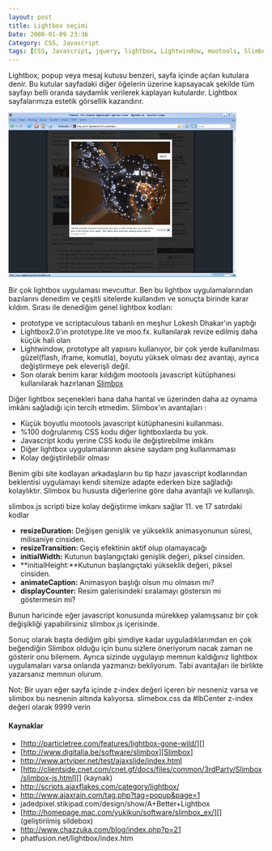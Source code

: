 ```yaml
---
layout: post
title: Lightbox seçimi
Date: 2008-01-09 23:36
Category: CSS, Javascript
tags: [CSS, Javascript, jquery, lightbox, Lightwindow, mootools, Slimbox]
---
```


Lightbox; popup veya mesaj kutusu benzeri, sayfa içinde açılan kutulara
denir. Bu kutular sayfadaki diğer öğelerin üzerine kapsayacak şekilde
tüm sayfayı belli oranda saydamlık verilerek kaplayan kutulardır.
Lightbox sayfalarımıza estetik görsellik kazandırır.



![Lightbox örneği][]

Bir çok lightbox uygulaması mevcuttur. Ben bu lightbox uygulamalarından
bazılarını denedim ve çeşitli sitelerde kullandım ve sonuçta birinde
karar kıldım. Sırası ile denediğim genel lightbox kodları:

-   prototype ve scriptaculous tabanlı en meşhur Lokesh Dhakar'ın
    yaptığı
-   Lightbox2.0'ın prototype.lite ve moo.fx. kullanılarak revize edilmiş
    daha küçük hali olan 
-   Lightwindow, prototype alt yapısını kullanıyor, bir çok yerde
    kullanılması güzel(flash, iframe, komutla), boyutu yüksek olması dez
    avantajı, ayrıca değiştirmeye pek eleverişli değil.
-   Son olarak benim karar kıldığım mootools javascript kütüphanesi
    kullanılarak hazırlanan [Slimbox][]

Diğer lightbox seçenekleri bana daha hantal ve üzerinden daha az oynama
imkânı sağladığı için tercih etmedim. Slimbox'ın avantajları :

-   Küçük boyutlu mootools javascript kütüphanesini kullanması.
-   %100 doğrulanmış CSS kodu diğer lightboxlarda bu yok.
-   Javascript kodu yerine CSS kodu ile değiştirebilme imkânı
-   Diğer lightbox uygulamalarının aksine saydam png kullanmaması
-   Kolay değiştirilebilir olması

Benim gibi site kodlayan arkadaşların bu tip hazır javascript
kodlarından beklentisi uygulamayı kendi sitemize adapte ederken bize
sağladığı kolaylıktır. Slimbox bu hususta diğerlerine göre daha
avantajlı ve kullanışlı.

slimbox.js scripti bize kolay değiştirme imkanı sağlar 11. ve 17
satırdaki kodlar

-   **resizeDuration:** Değişen genişlik ve yükseklik animasyonunun
    süresi, milisaniye cinsiden.
-   **resizeTransition:** Geçiş efektinin aktif olup olamayacağı
-   **initialWidth:** Kutunun başlangıçtaki genişlik değeri, piksel
    cinsiden.
-   **initialHeight:**Kutunun başlangıçtaki yükseklik değeri, piksel
    cinsiden.
-   **animateCaption:** Animasyon başlığı olsun mu olmasın mı?
-   **displayCounter:** Resim galerisindeki sıralamayı göstersin mi
    göstermesin mi?

Bunun haricinde eğer javascript konusunda mürekkep yalamışsanız bir çok
değişikliği yapabilirsiniz slimbox.js içerisinde.

Sonuç olarak başta dediğim gibi şimdiye kadar uyguladıklarımdan en çok
beğendiğin Slimbox olduğu için bunu sizlere öneriyorum nacak zaman ne
gösterir onu bilemem. Ayrıca sizinde uygulayıp memnun kaldığınız
lightbox uygulamaları varsa onlarıda yazmanızı bekliyorum. Tabi
avantajları ile birlikte yazarsanız memnun olurum.

Not: Bir uyarı eğer sayfa içinde z-index değeri içeren bir nesneniz
varsa ve slimbox bu nesnenin altında kalıyorsa. slimebox.css da
#lbCenter z-index değeri olarak 9999 verin

#### Kaynaklar

-   [http://particletree.com/features/lightbox-gone-wild/][]
-   [http://www.digitalia.be/software/slimbox][Slimbox]
-   http://www.artviper.net/test/ajaxslide/index.html
-   [http://clientside.cnet.com/cnet.gf/docs/files/common/3rdParty/Slimbox/slimbox-js.html][]
    (kaynak)
-   http://scripts.ajaxflakes.com/category/lightbox/
-   http://www.ajaxrain.com/tag.php?tag=popup&page=1
-   jadedpixel.stikipad.com/design/show/A+Better+Lightbox
-   [http://homepage.mac.com/yukikun/software/slimbox_ex/][]
    (geliştirilmiş sildebox)
-   http://www.chazzuka.com/blog/index.php?p=21
-   phatfusion.net/lightbox/index.htm


  [Lightbox örneği]: /images/lightbox.gif
  [Slimbox]: http://www.digitalia.be/software/slimbox
  [http://particletree.com/features/lightbox-gone-wild/]: http://particletree.com/features/lightbox-gone-wild/
  [http://clientside.cnet.com/cnet.gf/docs/files/common/3rdParty/Slimbox/slimbox-js.html]: http://clientside.cnet.com/cnet.gf/docs/files/common/3rdParty/Slimbox/slimbox-js.html
  [http://homepage.mac.com/yukikun/software/slimbox_ex/]: http://homepage.mac.com/yukikun/software/slimbox_ex/
